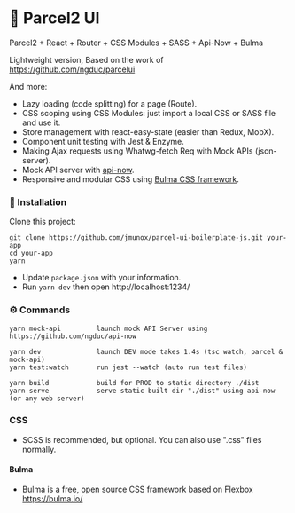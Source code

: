 # 🚀 Parcel2 UI

Parcel2 + React + Router + CSS Modules + SASS + Api-Now + Bulma

Lightweight version, Based on the work of https://github.com/ngduc/parcelui

And more:

- Lazy loading (code splitting) for a page (Route).
- CSS scoping using CSS Modules: just import a local CSS or SASS file and use it.
- Store management with react-easy-state (easier than Redux, MobX).
- Component unit testing with Jest & Enzyme.
- Making Ajax requests using Whatwg-fetch Req with Mock APIs (json-server).
- Mock API server with [api-now](https://github.com/ngduc/api-now).
- Responsive and modular CSS using [Bulma CSS framework](https://bulma.io/).

### 🔧 Installation

Clone this project:

```
git clone https://github.com/jmunox/parcel-ui-boilerplate-js.git your-app
cd your-app
yarn
```

- Update `package.json` with your information.
- Run `yarn dev` then open http://localhost:1234/

### ⚙️ Commands

```
yarn mock-api         launch mock API Server using https://github.com/ngduc/api-now

yarn dev              launch DEV mode takes 1.4s (tsc watch, parcel & mock-api)
yarn test:watch       run jest --watch (auto run test files)

yarn build            build for PROD to static directory ./dist
yarn serve            serve static built dir "./dist" using api-now (or any web server)
```

### CSS

- SCSS is recommended, but optional. You can also use ".css" files normally.

#### Bulma
- Bulma is a free, open source CSS framework based on Flexbox https://bulma.io/
